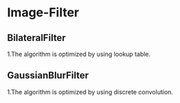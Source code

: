 # Image-Filter

## BilateralFilter
1.The algorithm is optimized by using lookup table.

## GaussianBlurFilter
1.The algorithm is optimized by using discrete convolution.
